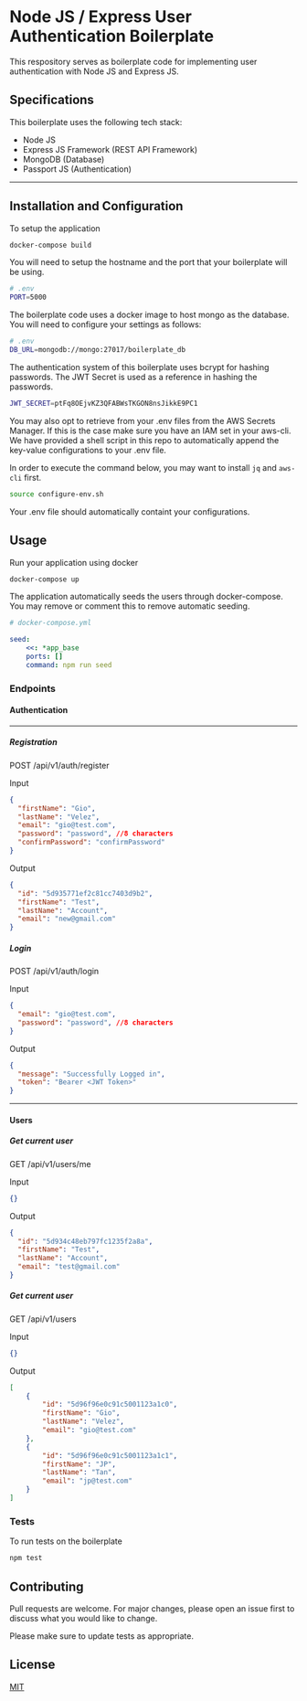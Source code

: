 # Node JS / Express User Authentication Boilerplate

This respository serves as boilerplate code for implementing user authentication with Node JS and Express JS. 

## Specifications

This boilerplate uses the following tech stack:
* Node JS
* Express JS Framework (REST API Framework)
* MongoDB (Database)
* Passport JS (Authentication)
___


## Installation and Configuration
To setup the application
```bash
docker-compose build
```
You will need to setup the hostname and the port that your boilerplate will be using.

```sh
# .env
PORT=5000
```

The boilerplate code uses a docker image to host mongo as the database. You will need to configure your settings as follows:

```sh
# .env
DB_URL=mongodb://mongo:27017/boilerplate_db
```

The authentication system of this boilerplate uses bcrypt for hashing passwords. The JWT Secret is used as a reference in hashing the passwords.
```sh
JWT_SECRET=ptFq8OEjvKZ3QFABWsTKGON8nsJikkE9PC1
```

You may also opt to retrieve from your .env files from the AWS Secrets Manager. If this is the case make sure you have an IAM set in your aws-cli. We have provided a shell script in this repo to automatically append the key-value configurations to your .env file.

In order to execute the command below, you may want to install `jq` and `aws-cli` first.

```sh
source configure-env.sh
```

Your .env file should automatically containt your configurations.

## Usage
Run your application using docker
```bash
docker-compose up
```

The application automatically seeds the users through docker-compose. You may remove or comment this to remove automatic seeding.

```yml
# docker-compose.yml

seed:
    <<: *app_base
    ports: []
    command: npm run seed
```

### Endpoints

#### Authentication
___

##### Registration
POST /api/v1/auth/register

Input
```json
{
  "firstName": "Gio",
  "lastName": "Velez",
  "email": "gio@test.com",
  "password": "password", //8 characters
  "confirmPassword": "confirmPassword"
}
```
Output
```json
{
  "id": "5d935771ef2c81cc7403d9b2",
  "firstName": "Test",
  "lastName": "Account",
  "email": "new@gmail.com"
}
```

##### Login
POST /api/v1/auth/login

Input
```json
{
  "email": "gio@test.com",
  "password": "password", //8 characters
}
```
Output
```json
{
  "message": "Successfully Logged in",
  "token": "Bearer <JWT Token>"
}
```
___

#### Users

##### Get current user
GET /api/v1/users/me

Input
```json
{}
```

Output
```json
{
  "id": "5d934c48eb797fc1235f2a8a",
  "firstName": "Test",
  "lastName": "Account",
  "email": "test@gmail.com"
}
```

##### Get current user
GET /api/v1/users

Input
```json
{}
```

Output
```json
[
    {
        "id": "5d96f96e0c91c5001123a1c0",
        "firstName": "Gio",
        "lastName": "Velez",
        "email": "gio@test.com"
    },
    {
        "id": "5d96f96e0c91c5001123a1c1",
        "firstName": "JP",
        "lastName": "Tan",
        "email": "jp@test.com"
    }
]
```

### Tests
To run tests on the boilerplate
```bash
npm test
```

## Contributing
Pull requests are welcome. For major changes, please open an issue first to discuss what you would like to change.

Please make sure to update tests as appropriate.

## License
[MIT](https://choosealicense.com/licenses/mit/)

